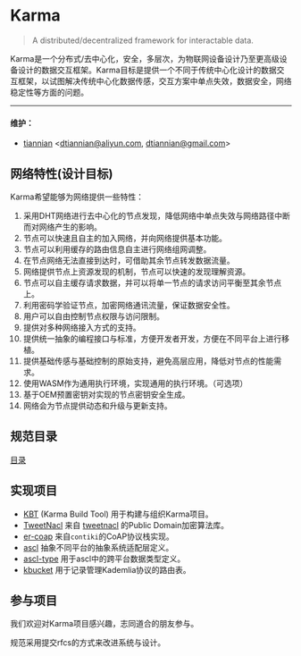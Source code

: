 # Karma
> A distributed/decentralized framework for interactable data.

Karma是一个分布式/去中心化，安全，多层次，为物联网设备设计乃至更高级设备设计的数据交互框架。Karma目标是提供一个不同于传统中心化设计的数据交互框架，以试图解决传统中心化数据传感，交互方案中单点失效，数据安全，网络稳定性等方面的问题。

---

#### 维护：

- [tiannian](https://github.com/tiannian) <dtiannian@aliyun.com, dtiannian@gmail.com>

## 网络特性(设计目标)
Karma希望能够为网络提供一些特性：

1. 采用DHT网络进行去中心化的节点发现，降低网络中单点失效与网络路径中断而对网络产生的影响。
2. 节点可以快速且自主的加入网络，并向网络提供基本功能。
3. 节点可以利用缓存的路由信息自主进行网络组网调整。
4. 在节点网络无法直接到达时，可借助其余节点转发数据流量。
5. 网络提供节点上资源发现的机制，节点可以快速的发现理解资源。
6. 节点可以自主缓存请求数据，并可以将单一节点的请求访问平衡至其余节点上。
7. 利用密码学验证节点，加密网络通讯流量，保证数据安全性。
8. 用户可以自由控制节点权限与访问限制。
9. 提供对多种网络接入方式的支持。
10. 提供统一抽象的编程接口与标准，方便开发者开发，方便在不同平台上进行移植。
11. 提供基础传感与基础控制的原始支持，避免高层应用，降低对节点的性能需求。
12. 使用WASM作为通用执行环境，实现通用的执行环境。（可选项）
13. 基于OEM预置密钥对实现的节点密钥安全生成。
14. 网络会为节点提供动态和升级与更新支持。

## 规范目录

[目录](SUMMARY.md)

## 实现项目
- [KBT](https://github.com/tiannian/KBT) (Karma Build Tool) 用于构建与组织Karma项目。
- [TweetNacl](https://github.com/tiannian/TweetNaCl) 来自 [tweetnacl](https://tweetnacl.cr.yp.to) 的Public Domain加密算法库。
- [er-coap](http://github.com/Karma-IoT/er-coap) 来自`contiki`的CoAP协议栈实现。
- [ascl](https://github.com/Karma-IoT/ascl) 抽象不同平台的抽象系统适配层定义。
- [ascl-type](https://github.com/Karma-IoT/ascl-type) 用于ascl中的跨平台数据类型定义。
- [kbucket](https://github.com/Karma-IoT/kbucket) 用于记录管理Kademlia协议的路由表。

## 参与项目
我们欢迎对Karma项目感兴趣，志同道合的朋友参与。

规范采用提交rfcs的方式来改进系统与设计。
